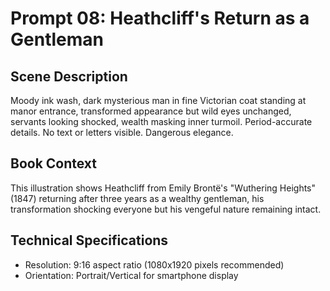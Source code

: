 # Prompt 08: Heathcliff's Return as a Gentleman

## Scene Description
Moody ink wash, dark mysterious man in fine Victorian coat standing at manor entrance, transformed appearance but wild eyes unchanged, servants looking shocked, wealth masking inner turmoil. Period-accurate details. No text or letters visible. Dangerous elegance.

## Book Context
This illustration shows Heathcliff from Emily Brontë's "Wuthering Heights" (1847) returning after three years as a wealthy gentleman, his transformation shocking everyone but his vengeful nature remaining intact.

## Technical Specifications
- Resolution: 9:16 aspect ratio (1080x1920 pixels recommended)
- Orientation: Portrait/Vertical for smartphone display